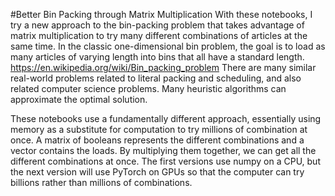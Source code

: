 #Better Bin Packing through Matrix Multiplication
With these notebooks, I try a new approach to the bin-packing problem that takes advantage of matrix multiplication to try many different combinations of articles at the same time. In the classic one-dimensional bin problem, the goal is to load as many articles of varying length into bins that all have a standard length. https://en.wikipedia.org/wiki/Bin_packing_problem There are many similar real-world problems related to literal packing and scheduling, and also related computer science problems. Many heuristic algorithms can approximate the optimal solution.

These notebooks use a fundamentally different approach, essentially using memory as a substitute for computation to try millions of combination at once. A matrix of booleans represents the different combinations and a vector contains the loads. By multiplying them together, we can get all the different combinations at once. The first versions use numpy on a CPU, but the next version will use PyTorch on GPUs so that the computer can try billions rather than millions of combinations.
